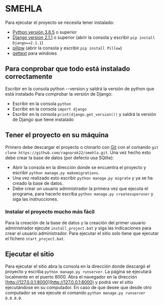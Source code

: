 # SMEHLA
Para ejecutar el proyecto se necesita tener instalado:
- [Python versión 3.6.5](https://www.python.org/downloads/release/python-365/) o superior
- [Django version 2.1.1](https://www.djangoproject.com/download/) o superior (abrir la consola y escribir `pip install Django==2.1.1`)
- [pillow](https://pypi.org/project/Pillow/) (abrir la consola y escribir `pip install Pillow`)
- [gettext](https://mlocati.github.io/articles/gettext-iconv-windows.html) para windows

## Para conprobar que todo está instalado correctamente
Escribir en la consola python --version y saldrá la versión de python que está instalado
Para comprobar la versión de Django:
- Escribir en la consola `python`
- Escribir en la consola `import django`
- Escribir en la consola `print(django.get_version())` y saldrá la versión de Django que tiene instalado

## Tener el proyecto en su máquina
Primero debe descargar el proyecto o clonarlo con [Git](https://git-scm.com/) con el comando `git clone https://github.com/ragnarok22/smehla.git`. Una vez hecho esto debe crear la base de datos (por defecto usa SQlite):
- Abrir la consola en la dirección donde se encuentra el proyecto y escribir `python manage.py makemigrations`.
- Una vez realizado esto escribir `python manage.py migrate` y ya se ha creado la base de datos.
- Debe crear un usuario administrador la primera vez que ejecuta el programa, para hacerlo escriba `python manage.py createsuperuser` y siga las instrucciones.

### Instalar el proyecto mucho más fácil
Para la creación de la base de datos y la creación del primer usuario administrador ejecute `install_project.bat` y siga las indicaciones para crear el usuario administrador. Para ejecutar el sitio solo tiene que ejecutar el fichero `start_project.bat`.

## Ejecutar el sitio
Para ejecutar el sitio abra la consola en la dirección donde descargó el proyecto y escriba `python manage.py runserver`. La página se ejecutará localmente en el puerto 8000. Abra el navegador en la dirección [http://127.0.0.1:8000](http://127.0.0.1:8000) y podrá ver el sitio ejecutándose en su computador. En caso de que desee que desde otro computador se vea ejecute el comando `python manage.py runserver 0.0.0.0`.
